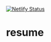 [![Netlify Status](https://api.netlify.com/api/v1/badges/9d06df8e-cef3-413f-96e3-79ef34788c73/deploy-status)](https://app.netlify.com/sites/jaume-suarez-resume/deploys)

# resume
